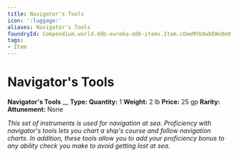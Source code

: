 ```yaml
---
title: Navigator's Tools
icon: ':luggage:'
aliases: Navigator's Tools
foundryId: Compendium.world.ddb-eureka-ddb-items.Item.cOmeMYb8wbEWx0eO
tags:
- Item
---
```


# Navigator's Tools

**Navigator's Tools**
__
**Type:** 
**Quantity:** 1
**Weight:** 2 lb
**Price:** 25 gp
**Rarity:** 
**Attunement:** None

*This set of instruments is used for navigation at sea. Proficiency with navigator's tools lets you chart a ship's course and follow navigation charts. In addition, these tools allow you to add your proficiency bonus to any ability check you make to avoid getting lost at sea.*